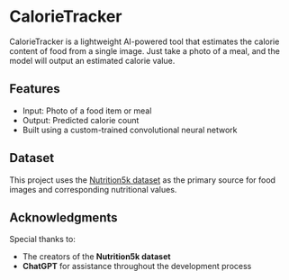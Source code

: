 # CalorieTracker

CalorieTracker is a lightweight AI-powered tool that estimates the calorie content of food from a single image. Just take a photo of a meal, and the model will output an estimated calorie value.

## Features

- Input: Photo of a food item or meal
- Output: Predicted calorie count
- Built using a custom-trained convolutional neural network

## Dataset

This project uses the [Nutrition5k dataset]([https://github.com/nutrition5k/nutrition5k](https://github.com/google-research-datasets/Nutrition5k)) as the primary source for food images and corresponding nutritional values.

## Acknowledgments

Special thanks to:
- The creators of the **Nutrition5k dataset**
- **ChatGPT** for assistance throughout the development process
